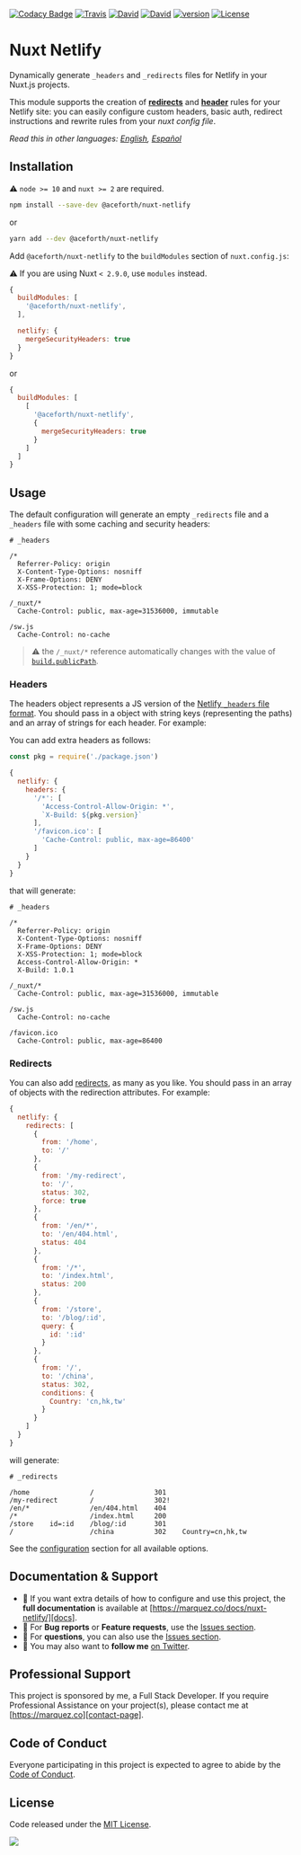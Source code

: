 [![Codacy Badge](https://api.codacy.com/project/badge/Grade/a55402d7c89b4084882c3362427132d8)](https://www.codacy.com/app/juliomrqz/nuxt-netlify?utm_source=github.com&amp;utm_medium=referral&amp;utm_content=juliomrqz/nuxt-netlify&amp;utm_campaign=Badge_Grade)
[![Travis](https://img.shields.io/travis/juliomrqz/nuxt-netlify.svg)](https://travis-ci.org/juliomrqz/nuxt-netlify)
[![David](https://img.shields.io/david/peer/juliomrqz/nuxt-netlify.svg)](https://david-dm.org/juliomrqz/nuxt-netlify?type=peer)
[![David](https://img.shields.io/david/dev/juliomrqz/nuxt-netlify.svg)](https://david-dm.org/juliomrqz/nuxt-netlify?type=dev)
[![version](https://img.shields.io/npm/v/@aceforth/nuxt-netlify.svg)](https://www.npmjs.com/package/@aceforth/nuxt-netlify)
[![License](https://img.shields.io/badge/license-MIT-blue.svg)](https://raw.githubusercontent.com/juliomrqz/nuxt-netlify/develop/LICENSE)

# Nuxt Netlify

Dynamically generate `_headers` and `_redirects` files for Netlify in your Nuxt.js projects.

This module supports the creation of [**redirects**][netlify-redirects] and [**header**][netlify-headers-and-basic-auth] rules for your Netlify site: you can easily configure custom headers, basic auth, redirect instructions and rewrite rules from your _nuxt config file_.

*Read this in other languages: [English][docs], [Español][docs-es]*


## Installation

:warning: `node >= 10` and `nuxt >= 2` are required.


```bash 
npm install --save-dev @aceforth/nuxt-netlify
```

or

```bash 
yarn add --dev @aceforth/nuxt-netlify
```

Add `@aceforth/nuxt-netlify` to the `buildModules` section of `nuxt.config.js`:

:warning: If you are using Nuxt `< 2.9.0`, use `modules` instead. 

```js
{
  buildModules: [
    '@aceforth/nuxt-netlify',
  ],

  netlify: { 
    mergeSecurityHeaders: true 
  }
}
```

or 


```js
{
  buildModules: [
    [
      '@aceforth/nuxt-netlify',
      {
        mergeSecurityHeaders: true
      }
    ]
  ]
}
```


## Usage

The default configuration will generate an empty `_redirects` file and a `_headers` file with some caching and security headers:

```text
# _headers

/*
  Referrer-Policy: origin
  X-Content-Type-Options: nosniff
  X-Frame-Options: DENY
  X-XSS-Protection: 1; mode=block

/_nuxt/*
  Cache-Control: public, max-age=31536000, immutable

/sw.js
  Cache-Control: no-cache
```

> :warning: the `/_nuxt/*` reference automatically changes with the value of [`build.publicPath`][nuxt-docs-build-publicPath].

### Headers

The headers object represents a JS version of the [Netlify `_headers` file format][netlify-headers-and-basic-auth]. You should pass in a object with string keys (representing the paths) and an array of strings for each header. For example:


You can add extra headers as follows:

```js
const pkg = require('./package.json')

{
  netlify: { 
    headers: {
      '/*': [
        'Access-Control-Allow-Origin: *',
        `X-Build: ${pkg.version}`
      ],
      '/favicon.ico': [
        'Cache-Control: public, max-age=86400'
      ]
    }
  }
}
```

that will generate:

```text
# _headers

/*
  Referrer-Policy: origin
  X-Content-Type-Options: nosniff
  X-Frame-Options: DENY
  X-XSS-Protection: 1; mode=block
  Access-Control-Allow-Origin: *
  X-Build: 1.0.1

/_nuxt/*
  Cache-Control: public, max-age=31536000, immutable

/sw.js
  Cache-Control: no-cache
  
/favicon.ico
  Cache-Control: public, max-age=86400
```

### Redirects

You can also add [redirects][netlify-redirects], as many as you like. You should pass in an array of objects with the redirection attributes. For example:


```js
{
  netlify: { 
    redirects: [
      {
        from: '/home',
        to: '/'
      },
      {
        from: '/my-redirect',
        to: '/',
        status: 302,
        force: true
      },
      {
        from: '/en/*',
        to: '/en/404.html',
        status: 404
      },
      {
        from: '/*',
        to: '/index.html',
        status: 200
      },
      {
        from: '/store',
        to: '/blog/:id',
        query: {
          id: ':id'
        }
      },
      {
        from: '/',
        to: '/china',
        status: 302,
        conditions: {
          Country: 'cn,hk,tw'
        }
      }
    ]
  }
}
```

will generate:

```text
# _redirects

/home               /               301
/my-redirect        /               302!
/en/*               /en/404.html    404
/*                  /index.html     200
/store    id=:id    /blog/:id       301
/                   /china          302    Country=cn,hk,tw
```


See the [configuration][docs-configuration] section for all available options.

## Documentation & Support

- 📄 If you want extra details of how to configure and use this project, the **full documentation** is available at [https://marquez.co/docs/nuxt-netlify/][docs].
- 🐞 For **Bug reports** or **Feature requests**, use the [Issues section][issues].
- 💬 For **questions**, you can also use the [Issues section][issues].
- 🚀 You may also want to **follow me** [on Twitter][twitter].

## Professional Support

This project is sponsored by me, a Full Stack Developer. If you require Professional Assistance on your project(s), please contact me at [https://marquez.co][contact-page].

## Code of Conduct

Everyone participating in this project is expected to agree to abide by the [Code of Conduct][code-of-conduct].


## License

Code released under the [MIT License][license-page].


![](https://ga-beacon.appspot.com/UA-65885578-17/juliomrqz/nuxt-netlify?pixel)

[docs]: https://marquez.co/docs/nuxt-netlify/?utm_source=github&utm_medium=readme&utm_campaign=nuxt-netlify
[docs-es]: https://marquez.co/es/docs/nuxt-netlify/?utm_source=github&utm_medium=readme&utm_campaign=nuxt-netlify
[docs-configuration]: https://marquez.co/docs/nuxt-netlify/configuration/?utm_source=github&utm_medium=readme&utm_campaign=nuxt-netlify
[nuxt-docs-build-publicPath]: https://nuxtjs.org/api/configuration-build#publicPath
[netlify-headers-and-basic-auth]: https://www.netlify.com/docs/headers-and-basic-auth/
[netlify-redirects]: https://www.netlify.com/docs/redirects/
[issues]: https://github.com/juliomrqz/nuxt-netlify/issues
[twitter]: https://twitter.com/juliomrqz
[contact-page]: https://marquez.co?utm_source=github&utm_medium=readme&utm_campaign=nuxt-netlify
[code-of-conduct]: https://www.contributor-covenant.org/version/2/0/code_of_conduct/
[license-page]: https://github.com/juliomrqz/nuxt-netlify/blob/develop/LICENSE
